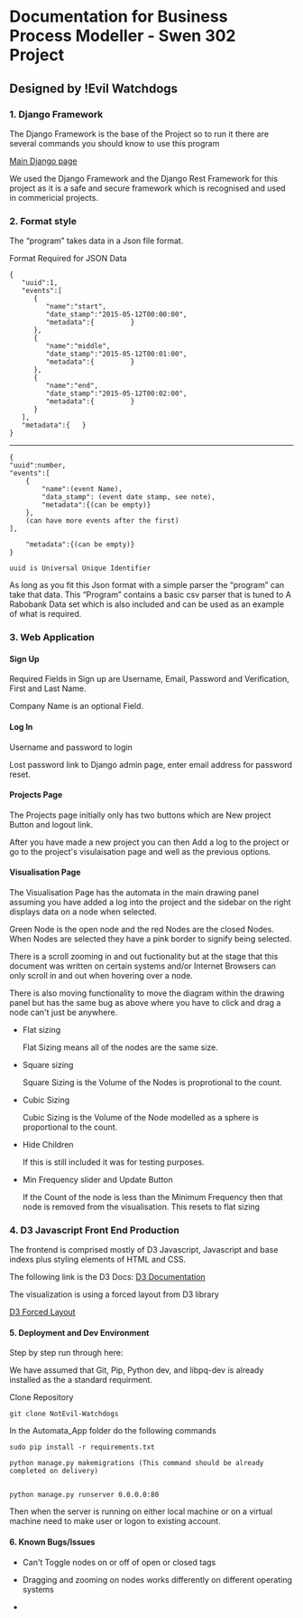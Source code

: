 # Documentation for Business Process Modeller  -  Swen 302 Project

## Designed by !Evil Watchdogs


### 1.	Django Framework

The Django Framework is the base of the Project so to run it there are several commands you should know to use this program

[Main Django page](https://www.djangoproject.com/)

We used the Django Framework and the Django Rest Framework for this project as it is a safe and secure framework which is recognised and used in commericial projects.




### 2.	Format style

The “program” takes data in a Json file format.

Format Required for JSON Data



```
{
   "uuid":1,
   "events":[
      {
         "name":"start",
         "date_stamp":"2015-05-12T00:00:00",
         "metadata":{         }
      },
      {
         "name":"middle",
         "date_stamp":"2015-05-12T00:01:00",
         "metadata":{         }
      },
      {
         "name":"end",
         "date_stamp":"2015-05-12T00:02:00",
         "metadata":{         }
      }
   ],
   "metadata":{   }
}
```

---------------------------------------------------------------------

```
{
"uuid":number, 
"events":[
	{
		"name":(event Name), 
		"data_stamp": (event date stamp, see note),
		"metadata":{(can be empty)}
	}, 
	(can have more events after the first)
],

	"metadata":{(can be empty)}
}

uuid is Universal Unique Identifier
```


As long as you fit this Json format with a simple parser the “program” can take that data.
This “Program” contains a basic csv parser that is tuned to A Rabobank Data set which is also included and can be used as an example of what is required.



### 3. Web Application

#### Sign Up

Required Fields in Sign up are Username, Email, Password and Verification, First and Last Name.

Company Name is an optional Field.


#### Log In

Username and password to login

Lost password link to Django admin page, enter email address for password reset.


#### Projects Page

The Projects page initially only has two buttons which are New project Button and logout link.

After you have made a new project you can then Add a log to the project or go to the project's visulaisation page and well as the previous options.

#### Visualisation Page

The Visualisation Page has the automata in the main drawing panel assuming you have added a log into the project and the sidebar on the right displays data on a node when selected.

Green Node is the open node and the red Nodes are the closed Nodes.
When Nodes are selected they have a pink border to signify being selected.

There is a scroll zooming in and out fuctionality but at the stage that this document was written on certain systems and/or Internet Browsers can only scroll in and out when hovering over a node.

There is also moving functionality to move the diagram within the drawing panel but has the same bug as above where you have to click and drag a node can't just be anywhere.

- Flat sizing 

	Flat Sizing means all of the nodes are the same size.

- Square sizing

	Square Sizing is the Volume of the Nodes is proprotional to the count.

- Cubic Sizing

	Cubic Sizing is the Volume of the Node modelled as a sphere is proportional to the count.

- Hide Children

	If this is still included it was for testing purposes.

- Min Frequency slider and Update Button

	If the Count of the node is less than the Minimum Frequency then that node is removed from the visualisation.
	This resets to flat sizing

### 4. D3 Javascript Front End Production

The frontend is comprised mostly of D3 Javascript, Javascript and base indexs plus styling elements of HTML and CSS.

The following link is the D3 Docs:
[D3 Documentation](https://github.com/mbostock/d3/wiki)

The visualization is using a forced layout from D3 library

[D3 Forced Layout](https://github.com/mbostock/d3/wiki/Force-Layout)


#### 5. Deployment and Dev Environment

Step by step run through here:

We have assumed that Git, Pip, Python dev, and libpq-dev is already installed as the a standard requirment.

Clone Repository
```
git clone NotEvil-Watchdogs
```

In the Automata_App folder do the following commands

```
sudo pip install -r requirements.txt

python manage.py makemigrations (This command should be already completed on delivery)


python manage.py runserver 0.0.0.0:80

```

Then when the server is running on either local machine or on a virtual machine need to make user or logon to existing account.



#### 6. Known Bugs/Issues

* Can't Toggle nodes on or off of open or closed tags

* Dragging and zooming on nodes works differently on different operating systems

*


